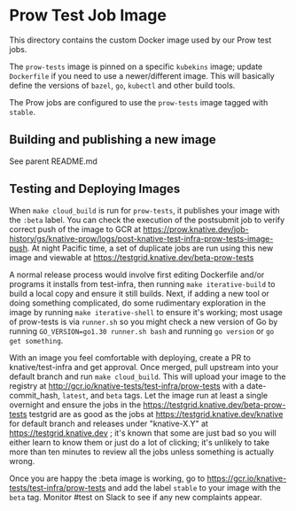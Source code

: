 # Prow Test Job Image

This directory contains the custom Docker image used by our Prow test jobs.

The `prow-tests` image is pinned on a specific `kubekins` image; update
`Dockerfile` if you need to use a newer/different image. This will basically
define the versions of `bazel`, `go`, `kubectl` and other build tools.

The Prow jobs are configured to use the `prow-tests` image tagged with `stable`.

## Building and publishing a new image

See parent README.md

## Testing and Deploying Images

When `make cloud_build` is run for `prow-tests`, it publishes your image with
the `:beta` label. You can check the execution of the postsubmit job to verify 
correct push of the image to GCR at https://prow.knative.dev/job-history/gs/knative-prow/logs/post-knative-test-infra-prow-tests-image-push.
At night Pacific time, a set of duplicate jobs are run using
this new image and viewable at https://testgrid.knative.dev/beta-prow-tests

A normal release process would involve first editing Dockerfile and/or programs
it installs from test-infra, then running `make iterative-build` to build a
local copy and ensure it still builds. Next, if adding a new tool or doing
something complicated, do some rudimentary exploration in the image by running
`make iterative-shell` to ensure it's working; most usage of prow-tests is via
`runner.sh` so you might check a new version of Go by running
`GO_VERSION=go1.30 runner.sh bash` and running `go version` or
`go get something`.

With an image you feel comfortable with deploying, create a PR to
knative/test-infra and get approval. Once merged, pull upstream into your
default branch and run `make cloud_build`. This will upload your image to the
registry at http://gcr.io/knative-tests/test-infra/prow-tests with a
date-commit_hash, `latest`, and `beta` tags. Let the image run at least a single
overnight and ensure the jobs in the
https://testgrid.knative.dev/beta-prow-tests testgrid are as good as the jobs at
https://testgrid.knative.dev/knative for default branch and releases under
"knative-X.Y" at https://testgrid.knative.dev ; it's known that some are just
bad so you will either learn to know them or just do a lot of clicking; it's
unlikely to take more than ten minutes to review all the jobs unless something
is actually wrong.

Once you are happy the :beta image is working, go to
https://gcr.io/knative-tests/test-infra/prow-tests and add the label `stable` to
your image with the `beta` tag. Monitor #test on Slack to see if any new
complaints appear.
